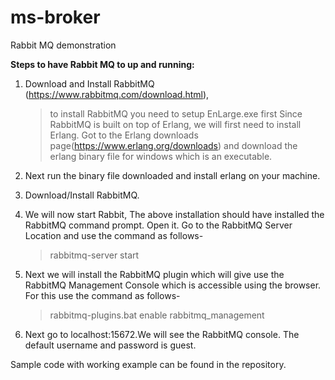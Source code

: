 # ms-broker
Rabbit MQ demonstration

**Steps to have Rabbit MQ to up and running:**
1.  Download and Install RabbitMQ (https://www.rabbitmq.com/download.html), 
    > to install RabbitMQ you need to setup EnLarge.exe first
   Since RabbitMQ is built on top of Erlang, we will first need to install Erlang. Got to the Erlang downloads page(https://www.erlang.org/downloads) and download the     erlang binary file for windows which is an executable.
   
2.  Next run the binary file downloaded and install erlang on your machine.
3.  Download/Install RabbitMQ.
4.  We will now start Rabbit, The above installation should have installed the RabbitMQ command prompt. Open it.
    Go to the RabbitMQ Server Location and use the command as follows-
    > rabbitmq-server start
5.  Next we will install the RabbitMQ plugin which will give use the RabbitMQ Management Console which is accessible using the browser. For this use the command as follows-
    > rabbitmq-plugins.bat enable rabbitmq_management
6.  Next go to localhost:15672.We will see the RabbitMQ console. The default username and password is guest.


Sample code with working example can be found in the repository.
